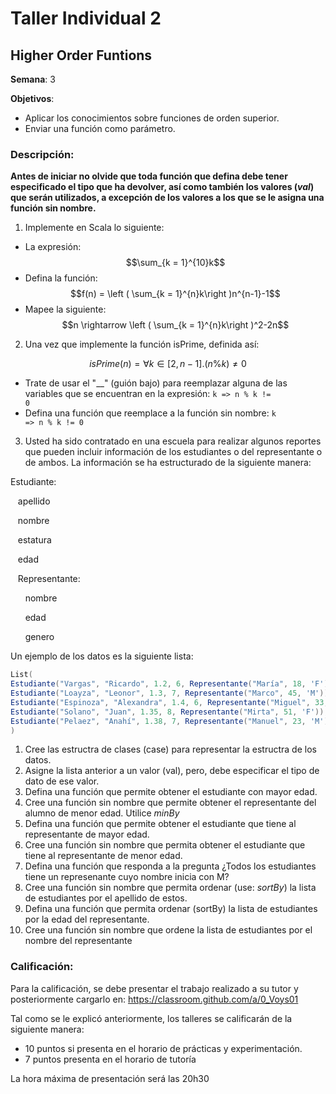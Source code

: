 # Taller Individual  2
## Higher Order Funtions

**Semana**: 3

**Objetivos**:

- Aplicar los conocimientos sobre funciones de orden superior.
- Enviar una función como parámetro.

### Descripción:

**Antes de iniciar no olvide que toda función que defina debe tener especificado el tipo que ha devolver, así como también los valores (*val*) que serán utilizados, a excepción de los valores a los que se le asigna una función sin nombre.**

1. Implemente en Scala lo siguiente:

- La expresión: $$\sum_{k = 1}^{10}k$$
- Defina la función: $$f(n) = \left ( \sum_{k = 1}^{n}k\right )n^{n-1}-1$$
- Mapee la siguiente: $$n \rightarrow \left ( \sum_{k = 1}^{n}k\right )^2-2n$$


2. Una vez que implemente la función isPrime, definida así:

```math
isPrime(n) = \forall k \in [2, n - 1] . (n\%k) \neq 0
```

 - Trate de usar el "__" (guión bajo) para reemplazar alguna de las variables que se encuentran en la expresión: <code>k => n % k != 0</code>
 - Defina una función que reemplace a la función sin nombre: <code>k => n % k != 0</code>


3. Usted ha sido contratado en una escuela para realizar algunos reportes que pueden incluir información de los estudiantes o del representante o de ambos. La información se ha estructurado de la siguiente manera:

Estudiante:

&nbsp;&nbsp;&nbsp;apellido

&nbsp;&nbsp;&nbsp;nombre

&nbsp;&nbsp;&nbsp;estatura

&nbsp;&nbsp;&nbsp;edad

&nbsp;&nbsp;&nbsp;Representante:

&nbsp;&nbsp;&nbsp;&nbsp;&nbsp;&nbsp;nombre

&nbsp;&nbsp;&nbsp;&nbsp;&nbsp;&nbsp;edad

&nbsp;&nbsp;&nbsp;&nbsp;&nbsp;&nbsp;genero

Un ejemplo de los datos es la siguiente lista:
```Scala
List(
Estudiante("Vargas", "Ricardo", 1.2, 6, Representante("María", 18, 'F')),
Estudiante("Loayza", "Leonor", 1.3, 7, Representante("Marco", 45, 'M')),
Estudiante("Espinoza", "Alexandra", 1.4, 6, Representante("Miguel", 33, 'M')),
Estudiante("Solano", "Juan", 1.35, 8, Representante("Mirta", 51, 'F')),
Estudiante("Pelaez", "Anahí", 1.38, 7, Representante("Manuel", 23, 'M')),
)
```

1. Cree las estructra de clases (case) para representar la estructra de los datos.
2. Asigne la lista anterior a un valor (val), pero, debe especificar el tipo de dato de ese valor.
3. Defina una función que permite obtener el estudiante con mayor edad.
4. Cree una función sin nombre que permite obtener el representante del alumno de menor edad. Utilice *minBy*
5. Defina una función que permite obtener el estudiante que tiene al representante de mayor edad.
6. Cree una función sin nombre que permita obtener el estudiante que tiene al representante de menor edad.
7. Defina una función que responda a la pregunta ¿Todos los estudiantes tiene un represenante cuyo nombre inicia con M? 
8. Cree una función sin nombre que permita ordenar (use: *sortBy*) la lista de estudiantes por el apellido de estos.
9. Defina una función que permita ordenar (sortBy) la lista de estudiantes por la edad del representante.
10. Cree una función sin nombre que ordene la lista de estudiantes por el nombre del representante

### Calificación:

Para la calificación, se debe presentar el trabajo realizado a su tutor y posteriormente cargarlo en: https://classroom.github.com/a/0_Voys01

Tal como se le explicó anteriormente, los talleres se calificarán de la siguiente manera:

- 10 puntos si presenta en el horario de prácticas y experimentación.
- 7 puntos presenta en el horario de tutoría

La hora máxima de presentación será las 20h30
